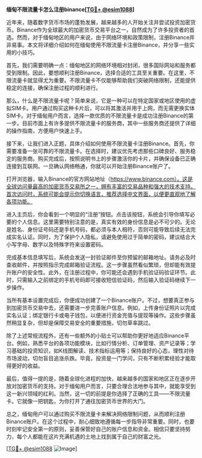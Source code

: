 **缅甸不限流量卡怎么注册binance[[TG💪+ @esim1088](https://t.me/s/esim1088)]**

近年来，随着数字货币市场的蓬勃发展，越来越多的人开始关注并尝试投资加密货币。Binance作为全球最大的加密货币交易平台之一，自然成为了许多投资者的首选。然而，对于缅甸地区的用户来说，由于网络环境和政策限制，注册Binance并非易事。本文将详细介绍如何在缅甸使用不限流量卡注册Binance，并分享一些实用的小技巧。

首先，我们需要明确一点：缅甸地区的网络环境相对封闭，很多国际网站和服务都受到限制。因此，要想顺利注册Binance，选择合适的工具至关重要。在这里，不限流量卡就显得尤为重要。不限流量卡不仅能够帮助我们突破网络限制，还能提供稳定的连接，确保注册过程的顺利进行。

那么，什么是不限流量卡呢？简单来说，它是一种可以在特定国家或地区使用的虚拟SIM卡。用户通过购买这种卡片后，可以将其激活并用于上网，而无需更换实体SIM卡。对于缅甸用户而言，选择一款优质的不限流量卡是成功注册Binance的第一步。目前市面上有许多提供不限流量卡的服务商，其中一些服务商还提供了详细的操作指南，方便用户快速上手。

接下来，让我们进入正题，具体介绍如何使用不限流量卡注册Binance。首先，你需要准备一张可靠的不限流量卡。在选择时，建议优先考虑那些口碑良好、服务稳定的服务商。购买完成后，按照说明书上的步骤激活你的卡片，并确保设备已正确连接到互联网。一旦确认网络畅通，你就可以开始注册Binance账户了。

打开浏览器，输入Binance的官方网站地址（https://www.binance.com）。这是全球访问量最高的加密货币交易所之一，拥有丰富的交易品种和强大的技术支持。首次访问时，系统可能会提示你切换语言，推荐选择中文界面，以便更直观地了解各项功能。

进入主页后，你会看到一个明显的“注册”按钮。点击该按钮，系统会引导你填写必要的个人信息。这里需要特别注意的是，真实有效的身份信息是必不可少的。无论是姓名、身份证号码还是手机号码，都必须与本人相符，否则可能导致后续无法完成实名认证。同时，为了保护个人隐私，请避免使用过于简单的密码，建议结合大小写字母、数字以及特殊字符来设置密码。

完成基本信息填写后，系统会发送一封验证邮件至你预留的邮箱地址。请务必及时查收邮件，并按照指示完成邮箱验证流程。这一步骤虽然看似繁琐，但却能有效提升账户的安全性。此外，在注册过程中，你可能还会遇到手机验证码验证环节。此时，只需输入之前绑定的手机号码即可接收短信验证码，然后输入验证码继续下一步操作。

当所有基本设置完成后，你便成功创建了一个Binance账户。不过，想要真正参与到加密货币交易中去，还需要进一步完善账户信息。例如，上传身份证照片以完成实名认证；绑定银行卡或电子钱包，以便进行资金充值与提现等操作。这些步骤虽然稍显复杂，但却是保障交易安全的重要措施，切勿草率跳过。

除了上述常规流程外，还有一些额外的小贴士可以帮助你更好地适应Binance平台。例如，熟悉平台的各项功能模块，比如行情分析、订单管理、资产记录等；学习基础的投资知识，如K线图解读、技术指标运用等；保持良好的心态，理性对待市场波动，切勿盲目追涨杀跌。毕竟，投资是一门学问，只有不断积累经验才能取得更好的收益。

最后，值得一提的是，随着全球化进程的加快，越来越多的国家和地区正在逐步开放对加密货币的支持。对于缅甸用户而言，只要合理合法地参与其中，就能享受到这一新兴领域的红利。当然，这一切的前提是你选择了正确的工具——不限流量卡。它就像一把钥匙，为你打开了通往加密货币世界的大门。

总之，缅甸用户可以通过购买不限流量卡来解决网络限制问题，从而顺利注册Binance账户。在这个过程中，耐心细致地遵循每一步指导非常重要。同时，也要时刻牢记安全第一的原则，妥善保管好自己的账户信息和资金。相信只要坚持努力，每个人都能在这片充满机遇的土地上找到属于自己的财富之光。

[[TG💪+ @esim1088](https://t.me/s/esim1088) ![Image](https://i.postimg.cc/4NQfJmqS/Snipaste-2025-05-13-00-14-12.png)]